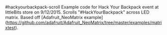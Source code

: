 #hackyourbackpack-scroll
Example code for Hack Your Backpack event at littleBits store on 9/12/2015. Scrolls "#HackYourBackpack" across LED matrix. Based off [Adafruit_NeoMatrix example] (https://github.com/adafruit/Adafruit_NeoMatrix/tree/master/examples/matrixtest).